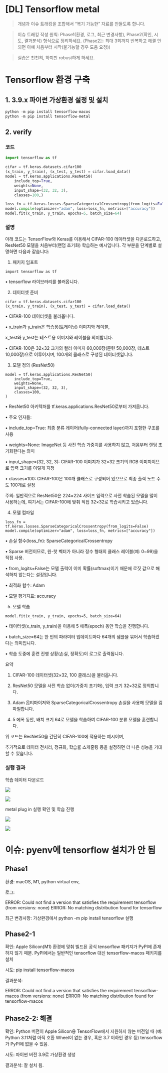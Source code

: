 # [DL] Tensorflow metal



> 개념과 이슈 트래킹을 조합해서 “복기 가능한” 자료를 만들도록 합니다.

> 이슈 트래킹 작성 원칙: Phase1(환경, 로그, 최근 변경사항), Phase2(확인, 시도, 결과분석) 형식으로 정리하세요. (Phase2는 최대 3회까지 반복하고 해결 안 되면 아예 처음부터 시작(불가능할 경우 도움 요청))

> 실습은 천천히, 하지만 robust하게 하세요. 



# Tensorflow 환경 구축

## 1. 3.9.x 파이썬 가상환경 설정 및 설치

```python
python -m pip install tensorflow-macos
python -m pip install tensorflow-metal
```

## 2. verify

### 코드

```python
import tensorflow as tf

cifar = tf.keras.datasets.cifar100
(x_train, y_train), (x_test, y_test) = cifar.load_data()
model = tf.keras.applications.ResNet50(
    include_top=True,
    weights=None,
    input_shape=(32, 32, 3),
    classes=100,)

loss_fn = tf.keras.losses.SparseCategoricalCrossentropy(from_logits=False)
model.compile(optimizer="adam", loss=loss_fn, metrics=["accuracy"])
model.fit(x_train, y_train, epochs=5, batch_size=64)
```

### 설명

아래 코드는 TensorFlow와 Keras를 이용해서 CIFAR-100 데이터셋을 다운로드하고, ResNet50 모델을 처음부터(랜덤 초기화) 학습하는 예시입니다. 각 부분을 단계별로 설명하면 다음과 같습니다:

1. 패키지 임포트

```plain text
import tensorflow as tf
```

•	tensorflow 라이브러리를 불러옵니다.

2. 데이터셋 준비

```plain text
cifar = tf.keras.datasets.cifar100
(x_train, y_train), (x_test, y_test) = cifar.load_data()
```

•	CIFAR-100 데이터셋을 불러옵니다.

•	x_train과 y_train은 학습용(트레이닝) 이미지와 레이블,

x_test와 y_test는 테스트용 이미지와 레이블을 의미합니다.

•	CIFAR-100은 32×32 크기의 컬러 이미지 60,000장(훈련 50,000장, 테스트 10,000장)으로 이루어지며, 100개의 클래스로 구성된 데이터셋입니다.

3. 모델 정의 (ResNet50)

```plain text
model = tf.keras.applications.ResNet50(
    include_top=True,
    weights=None,
    input_shape=(32, 32, 3),
    classes=100,
)
```

•	ResNet50 아키텍처를 tf.keras.applications.ResNet50로부터 가져옵니다.

•	주요 인자들:

•	include_top=True: 최종 분류 레이어(fully-connected layer)까지 포함한 구조를 사용

•	weights=None: ImageNet 등 사전 학습 가중치를 사용하지 않고, 처음부터 랜덤 초기화한다는 의미

•	input_shape=(32, 32, 3): CIFAR-100 이미지가 32×32 크기의 RGB 이미지이므로 입력 크기를 이렇게 지정

•	classes=100: CIFAR-100은 100개 클래스로 구성되어 있으므로 최종 출력 노드 수도 100개로 설정

주의: 일반적으로 ResNet50은 224×224 사이즈 입력으로 사전 학습된 모델을 많이 사용하는데, 여기서는 CIFAR-100에 맞춰 직접 32×32로 학습시키고 있습니다.

4. 모델 컴파일

```plain text
loss_fn = tf.keras.losses.SparseCategoricalCrossentropy(from_logits=False)
model.compile(optimizer="adam", loss=loss_fn, metrics=["accuracy"])
```

•	손실 함수(loss_fn): SparseCategoricalCrossentropy

•	Sparse 버전이므로, 원-핫 벡터가 아니라 정수 형태의 클래스 레이블(예: 0~99)을 직접 사용.

•	from_logits=False는 모델 출력이 이미 확률(softmax)이기 때문에 로짓 값으로 해석하지 않는다는 설정입니다.

•	최적화 함수: Adam

•	모델 평가지표: accuracy

5. 모델 학습

```plain text
model.fit(x_train, y_train, epochs=5, batch_size=64)
```

•	데이터셋(x_train, y_train)을 이용해 5 에폭(epoch) 동안 학습을 진행합니다.

•	batch_size=64는 한 번의 파라미터 업데이트마다 64개의 샘플을 묶어서 학습하겠다는 의미입니다.

•	학습 도중에 훈련 진행 상황(손실, 정확도)이 로그로 출력됩니다.

요약

1.	CIFAR-100 데이터셋(32×32, 100 클래스)을 불러옵니다.

2.	ResNet50 모델을 사전 학습 없이(가중치 초기화), 입력 크기 32×32로 정의합니다.

3.	Adam 옵티마이저와 SparseCategoricalCrossentropy 손실을 사용해 모델을 컴파일합니다.

4.	5 에폭 동안, 배치 크기 64로 모델을 학습하여 CIFAR-100 분류 모델을 훈련합니다.

위 코드는 ResNet50을 간단히 CIFAR-100에 적용하는 예시이며,

추가적으로 데이터 전처리, 정규화, 학습률 스케줄링 등을 설정하면 더 나은 성능을 기대할 수 있습니다.

### 실행 결과

학습 데이터 다운로드

![](./images/Screenshot_2025-03-03_at_11.04.07_PM.png)

![](./images/Screenshot_2025-03-03_at_11.04.07_PM.png?X-Amz-Algorithm=AWS4-HMAC-SHA256&X-Amz-Content-Sha256=UNSIGNED-PAYLOAD&X-Amz-Credential=ASIAZI2LB466QHJAAK2X%2F20250319%2Fus-west-2%2Fs3%2Faws4_request&X-Amz-Date=20250319T003829Z&X-Amz-Expires=3600&X-Amz-Security-Token=IQoJb3JpZ2luX2VjEA0aCXVzLXdlc3QtMiJHMEUCIA5vDld8XoYCK1PiUL4hB%2BMyvjCDXL4DWNWBvoZOt8hXAiEAyzeXyrnnB5aY7y0IsZHd0%2BwLXNfK654FFW5NZeKKHPYq%2FwMIZhAAGgw2Mzc0MjMxODM4MDUiDJUZ6CyNgtb5IYVP3SrcAzbZcEpZbFbCn5fggFe%2F81JVUEdboNAy36BZq49uEN9jPoN9ikiaMMa%2BVZR5nx%2FzxC1zlvQ3DgH2v5yVjl36kBTmdRbA%2FXyN68Jpezmjt5uePebykzl1YPmJUF8b1EOKTIegvesX1V6jRaeSpVwijALANHH6LGoATkauiwFXudsf%2FOiIcW6TndgS4MaWIb0RT6RrEWacMUYyS%2FmfMp1zn%2BG0TlgQX%2BXGLxFpUO5dD0RR8I047rqwYLQPQSpdzI1xOjF%2BvF9qqBavx4GYGa0jdbQblfHGgoTDkVthDozj9ep3jPXSKbye6uzQTTH7gpeoLsuLUGL8kVRyJzaNU4h5WLXV1J4Mt9bzlT7Q0AsduhR0NUyksq43wndJ%2BJzoUttrLCZlNkmngmJ3ClBkvZHbarlc5vLzxpb0RjxWCiO9PEN1kqcqqrJu7TTw0jTH5XfpU6qb44TuQd7OpQjeuJfJ3XWAQOHZJG3WNYnNwh1Ej5koa%2FmqFh1skfkQI2IDLAspH%2FKg02My6BDUepYOQcMddU0tyLa6q91pwdzvoygptUXOCMgO%2FqePazaVQrQ2I%2FLo03zw7nLdBXHZQ2QYWPTnIIbogMvL7lkX8zsvnCocIHtAVEDpYeoQ%2Bt3cBiG6MJ2x574GOqUBzQE3qt4Emeo3LmBdvb%2FcAkV4eM0YfisD%2FTYHymrQWBN6P2jigkVL%2BJkTI%2BJGtPiFI%2FD4yezjS7ElDG0ur0Kz45jZGl%2Fs%2BWprRnuBNDErmuhvRtmZoUMh0EoyK%2Bwjviije6vonxls%2FU%2BhohhEdqinghdj%2BqFQxz6hfMsZoG03rdNmHIjz7ABhvR75%2BYvhXTV8PtC3cgB2Qb2%2FzQ3nfXQqGirFntxC&X-Amz-Signature=2c17c9149f0a52eb17b87fae85940a86c2328b4adf69e954f631e5967c33e267&X-Amz-SignedHeaders=host&x-id=GetObject)

metal plug in 실행 확인 및 학습 진행

![](./images/Screenshot_2025-03-03_at_11.08.27_PM.png)

![](./images/Screenshot_2025-03-03_at_11.08.27_PM.png?X-Amz-Algorithm=AWS4-HMAC-SHA256&X-Amz-Content-Sha256=UNSIGNED-PAYLOAD&X-Amz-Credential=ASIAZI2LB466QHJAAK2X%2F20250319%2Fus-west-2%2Fs3%2Faws4_request&X-Amz-Date=20250319T003829Z&X-Amz-Expires=3600&X-Amz-Security-Token=IQoJb3JpZ2luX2VjEA0aCXVzLXdlc3QtMiJHMEUCIA5vDld8XoYCK1PiUL4hB%2BMyvjCDXL4DWNWBvoZOt8hXAiEAyzeXyrnnB5aY7y0IsZHd0%2BwLXNfK654FFW5NZeKKHPYq%2FwMIZhAAGgw2Mzc0MjMxODM4MDUiDJUZ6CyNgtb5IYVP3SrcAzbZcEpZbFbCn5fggFe%2F81JVUEdboNAy36BZq49uEN9jPoN9ikiaMMa%2BVZR5nx%2FzxC1zlvQ3DgH2v5yVjl36kBTmdRbA%2FXyN68Jpezmjt5uePebykzl1YPmJUF8b1EOKTIegvesX1V6jRaeSpVwijALANHH6LGoATkauiwFXudsf%2FOiIcW6TndgS4MaWIb0RT6RrEWacMUYyS%2FmfMp1zn%2BG0TlgQX%2BXGLxFpUO5dD0RR8I047rqwYLQPQSpdzI1xOjF%2BvF9qqBavx4GYGa0jdbQblfHGgoTDkVthDozj9ep3jPXSKbye6uzQTTH7gpeoLsuLUGL8kVRyJzaNU4h5WLXV1J4Mt9bzlT7Q0AsduhR0NUyksq43wndJ%2BJzoUttrLCZlNkmngmJ3ClBkvZHbarlc5vLzxpb0RjxWCiO9PEN1kqcqqrJu7TTw0jTH5XfpU6qb44TuQd7OpQjeuJfJ3XWAQOHZJG3WNYnNwh1Ej5koa%2FmqFh1skfkQI2IDLAspH%2FKg02My6BDUepYOQcMddU0tyLa6q91pwdzvoygptUXOCMgO%2FqePazaVQrQ2I%2FLo03zw7nLdBXHZQ2QYWPTnIIbogMvL7lkX8zsvnCocIHtAVEDpYeoQ%2Bt3cBiG6MJ2x574GOqUBzQE3qt4Emeo3LmBdvb%2FcAkV4eM0YfisD%2FTYHymrQWBN6P2jigkVL%2BJkTI%2BJGtPiFI%2FD4yezjS7ElDG0ur0Kz45jZGl%2Fs%2BWprRnuBNDErmuhvRtmZoUMh0EoyK%2Bwjviije6vonxls%2FU%2BhohhEdqinghdj%2BqFQxz6hfMsZoG03rdNmHIjz7ABhvR75%2BYvhXTV8PtC3cgB2Qb2%2FzQ3nfXQqGirFntxC&X-Amz-Signature=d3b2b4b562725536e6d55a9165ab6b672aed7761d22a32f7f08c4ff3a2219626&X-Amz-SignedHeaders=host&x-id=GetObject)

# 이슈: pyenv에 tensorflow 설치가 안 됨

## Phase1

환경: macOS, M1, python virtual env, 

로그: 

ERROR: Could not find a version that satisfies the requirement tensorflow (from versions: none)
ERROR: No matching distribution found for tensorflow

최근 변경사항: 가상환경에서  python -m pip install tensorflow 실행

## Phase2-1

확인: Apple Silicon(M1) 환경에 맞춰 빌드된 공식 tensorflow 패키지가 PyPI에 존재하지 않기 때문. PyPI에서는 일반적인 tensorflow 대신 tensorflow-macos 패키지를 설치

시도: pip install tensorflow-macos

결과분석:

ERROR: Could not find a version that satisfies the requirement tensorflow-macos (from versions: none)
ERROR: No matching distribution found for tensorflow-macos

## Phase2-2: 해결

확인: Python 버전이 Apple Silicon용 TensorFlow에서 지원하지 않는 버전일 때 (예: Python 3.11처럼 아직 호환 Wheel이 없는 경우, 혹은 3.7 이하인 경우 등) tensorflow가 PyPI에 없을 수 있음.

시도: 파이썬 버전 3.9로 가상환경 생성

결과분석: 잘 설치 됨.




